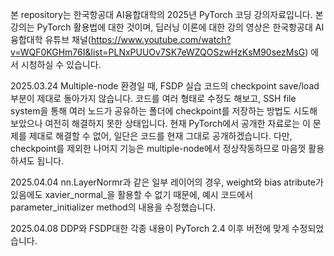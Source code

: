 본 repository는 한국항공대 AI융합대학의 2025년 PyTorch 코딩 강의자료입니다. 
본 강의는 PyTorch 활용법에 대한 것이며, 딥러닝 이론에 대한 강의 영상은 한국항공대 AI융합대학 유튜브 채널(https://www.youtube.com/watch?v=WQF0KGHm76I&list=PLNxPUUOv7SK7eWZQOSzwHzKsM90sezMsG) 에서 시청하실 수 있습니다.

2025.03.24
Multiple-node 환경일 때, FSDP 실습 코드의 checkpoint save/load 부분이 제대로 돌아가지 않습니다.
코드를 여러 형태로 수정도 해보고, SSH file system을 통해 여러 노드가 공유하는 폴더에 checkpoint를 저장하는 방법도 시도해 보았으나 여전히 해결하지 못한 상태입니다.
현재 PyTorch에서 공개한 자료로는 이 문제를 제대로 해결할 수 없어, 일단은 코드를 현재 그대로 공개하겠습니다.
다만, checkpoint를 제외한 나머지 기능은 multiple-node에서 정상작동하므로 마음껏 활용하셔도 됩니다.

2025.04.04
nn.LayerNormr과 같은 일부 레이어의 경우, weight와 bias atribute가 있음에도 xavier_normal_을 활용할 수 없기 때문에,
예시 코드에서 parameter_initializer method의 내용을 수정했습니다.

2025.04.08
DDP와 FSDP대한 각종 내용이 PyTorch 2.4 이후 버전에 맞게 수정되었습니다.